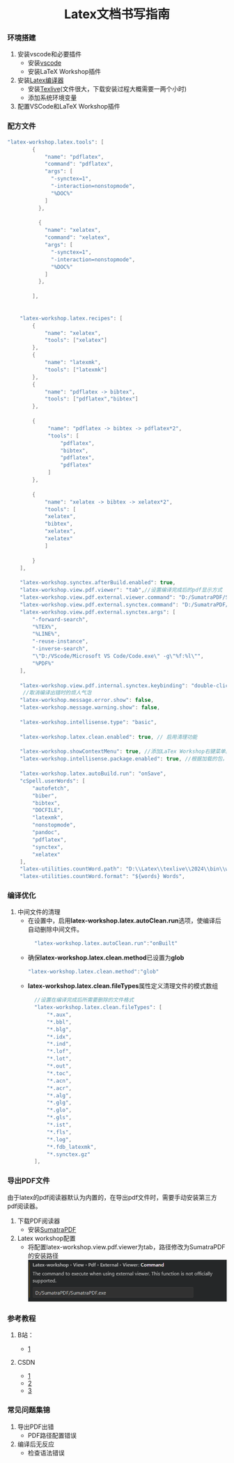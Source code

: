 # <center>Latex文档书写指南

### 环境搭建
1. 安装vscode和必要插件
    - 安装[vscode](https://code.visualstudio.com/)
    - 安装LaTeX Workshop插件
2. 安装[Latex编译器](https://blog.csdn.net/Nicolecocol/article/details/136968456)
   - 安装[Texlive](https://mirrors.tuna.tsinghua.edu.cn/CTAN/systems/texlive/Images/)(文件很大，下载安装过程大概需要一两个小时)
   - 添加系统环境变量
3. 配置VSCode和LaTeX Workshop插件

### 配方文件
```c
"latex-workshop.latex.tools": [
        {
            "name": "pdflatex",
            "command": "pdflatex",
            "args": [
              "-synctex=1",
              "-interaction=nonstopmode",
              "%DOC%"
            ]
          },
          
          {
            "name": "xelatex",
            "command": "xelatex",
            "args": [
              "-synctex=1",
              "-interaction=nonstopmode",
              "%DOC%"
            ]
          },

        ],


    "latex-workshop.latex.recipes": [
        {
            "name": "xelatex",
            "tools": ["xelatex"]
        },
        {
            "name": "latexmk",
            "tools": ["latexmk"]
        },
        {
            "name": "pdflatex -> bibtex",
            "tools": ["pdflatex","bibtex"]
        },

        {
             "name": "pdflatex -> bibtex -> pdflatex*2",
             "tools": [
                 "pdflatex",
                 "bibtex",
                 "pdflatex",
                 "pdflatex"
             ]
        },

        {
            "name": "xelatex -> bibtex -> xelatex*2",
            "tools": [
            "xelatex",
            "bibtex",
            "xelatex",
            "xelatex"
            ]

        }
    ],

    "latex-workshop.synctex.afterBuild.enabled": true,
    "latex-workshop.view.pdf.viewer": "tab",//设置编译完成后的pdf显示方式
    "latex-workshop.view.pdf.external.viewer.command": "D:/SumatraPDF/SumatraPDF.exe",
    "latex-workshop.view.pdf.external.synctex.command": "D:/SumatraPDF/SumatraPDF.exe",
    "latex-workshop.view.pdf.external.synctex.args": [
        "-forward-search",
        "%TEX%",
        "%LINE%",
        "-reuse-instance",
        "-inverse-search",
        "\"D:/VScode/Microsoft VS Code/Code.exe\" -g\"%f:%l\"",
        "%PDF%"
    ],

    "latex-workshop.view.pdf.internal.synctex.keybinding": "double-click",
     //取消编译出错时的烦人气泡
    "latex-workshop.message.error.show": false,
    "latex-workshop.message.warning.show": false,

    "latex-workshop.intellisense.type": "basic",

    "latex-workshop.latex.clean.enabled": true, // 启用清理功能

    "latex-workshop.showContextMenu": true, //添加LaTex Workshop右键菜单。
    "latex-workshop.intellisense.package.enabled": true, //根据加载的包，自动完成命令或包。  
    
    "latex-workshop.latex.autoBuild.run": "onSave",
    "cSpell.userWords": [
        "autofetch",
        "biber",
        "bibtex",
        "DOCFILE",
        "latexmk",
        "nonstopmode",
        "pandoc",
        "pdflatex",
        "synctex",
        "xelatex"
    ],
    "latex-utilities.countWord.path": "D:\\Latex\\texlive\\2024\\bin\\windows\\texcount.exe",
    "latex-utilities.countWord.format": "${words} Words",

```


### 编译优化
1. 中间文件的清理
   - 在设置中，启用**latex-workshop.latex.autoClean.run**选项，使编译后自动删除中间文件。
        ```c
          "latex-workshop.latex.autoClean.run":"onBuilt"            
        ```
   - 确保**latex-workshop.latex.clean.method**已设置为**glob**
        ```c
        "latex-workshop.latex.clean.method":"glob"
        ```  
   - **latex-workshop.latex.clean.fileTypes**属性定义清理文件的模式数组
      ```c
        //设置在编译完成后所需要删除的文件格式
        "latex-workshop.latex.clean.fileTypes": [
            "*.aux",
            "*.bbl",
            "*.blg",
            "*.idx",
            "*.ind",
            "*.lof",
            "*.lot",
            "*.out",
            "*.toc",
            "*.acn",
            "*.acr",
            "*.alg",
            "*.glg",
            "*.glo",
            "*.gls",
            "*.ist",
            "*.fls",
            "*.log",
            "*.fdb_latexmk",
            "*.synctex.gz"
        ],
      ```
  

### 导出PDF文件
由于latex的pdf阅读器默认为内置的，在导出pdf文件时，需要手动安装第三方pdf阅读器。
1. 下载PDF阅读器
    - 安装[SumatraPDF](https://www.sumatrapdfreader.org/downloadafter)
2. Latex workshop配置
   - 将配置latex-workshop.view.pdf.viewer为tab，路径修改为SumatraPDF的安装路径
   ![alt text](image.png)

### 参考教程
1. B站：
   - [1](【Win10+VSCode+Texlive+SumatraPDF搭建Latex环境】https://www.bilibili.com/video/BV1ht4y197Nz?vd_source=1e77d1a1c772c8ff7d3f0ecf0d3eebf6)


2. CSDN
   - [1](https://blog.csdn.net/Ruins_LEE/article/details/123555016)
   - [2](https://blog.csdn.net/qq_42706589/article/details/122300673)
   - [3](https://blog.csdn.net/qq_41554005/article/details/120712126)

### 常见问题集锦
1. 导出PDF出错
   - PDF路径配置错误
2. 编译后无反应
   - 检查语法错误